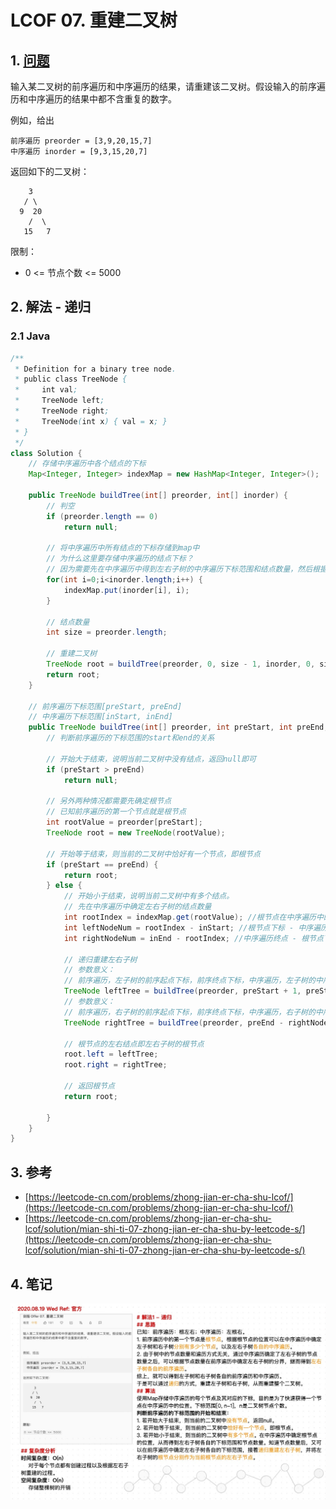 # LCOF 07. 重建二叉树

## 1. [问题](https://leetcode-cn.com/problems/zhong-jian-er-cha-shu-lcof/)

输入某二叉树的前序遍历和中序遍历的结果，请重建该二叉树。假设输入的前序遍历和中序遍历的结果中都不含重复的数字。

例如，给出

```
前序遍历 preorder = [3,9,20,15,7]
中序遍历 inorder = [9,3,15,20,7]
```

返回如下的二叉树：

```
    3
   / \
  9  20
    /  \
   15   7
```

限制：

* 0 <= 节点个数 <= 5000

## 2. 解法 - 递归

### 2.1 Java

```java
/**
 * Definition for a binary tree node.
 * public class TreeNode {
 *     int val;
 *     TreeNode left;
 *     TreeNode right;
 *     TreeNode(int x) { val = x; }
 * }
 */
class Solution {
    // 存储中序遍历中各个结点的下标
    Map<Integer, Integer> indexMap = new HashMap<Integer, Integer>();

    public TreeNode buildTree(int[] preorder, int[] inorder) {
        // 判空
        if (preorder.length == 0)
            return null;

        // 将中序遍历中所有结点的下标存储到map中
        // 为什么这里要存储中序遍历的结点下标？
        // 因为需要先在中序遍历中得到左右子树的中序遍历下标范围和结点数量，然后根据左右子树的结点数量才能在前序遍历中确定左右子树的前序遍历下标范围。
        for(int i=0;i<inorder.length;i++) {
            indexMap.put(inorder[i], i);
        }

        // 结点数量
        int size = preorder.length;

        // 重建二叉树
        TreeNode root = buildTree(preorder, 0, size - 1, inorder, 0, size - 1);
        return root;
    }

    // 前序遍历下标范围[preStart, preEnd]
    // 中序遍历下标范围[inStart, inEnd]
    public TreeNode buildTree(int[] preorder, int preStart, int preEnd, int[] inorder, int inStart, int inEnd) {
        // 判断前序遍历的下标范围的start和end的关系

        // 开始大于结束，说明当前二叉树中没有结点，返回null即可
        if (preStart > preEnd)
            return null;

        // 另外两种情况都需要先确定根节点
        // 已知前序遍历的第一个节点就是根节点
        int rootValue = preorder[preStart];
        TreeNode root = new TreeNode(rootValue);

        // 开始等于结束，则当前的二叉树中恰好有一个节点，即根节点
        if (preStart == preEnd) {
            return root;
        } else {
            // 开始小于结束，说明当前二叉树中有多个结点。
            // 先在中序遍历中确定左右子树的结点数量
            int rootIndex = indexMap.get(rootValue); //根节点在中序遍历中的下标
            int leftNodeNum = rootIndex - inStart; //根节点下标 - 中序遍历起点 = 左子树结点数量
            int rightNodeNum = inEnd - rootIndex; //中序遍历终点 - 根节点下标 = 右子树结点数量

            // 递归重建左右子树
            // 参数意义：
            // 前序遍历，左子树的前序起点下标，前序终点下标，中序遍历，左子树的中序起点下标，中序终点下标
            TreeNode leftTree = buildTree(preorder, preStart + 1, preStart + leftNodeNum, inorder, inStart, inStart + leftNodeNum - 1); // 最后一个参数也可以是rootIndex - 1
            // 参数意义：
            // 前序遍历，右子树的前序起点下标，前序终点下标，中序遍历，右子树的中序起点下标，中序终点下标
            TreeNode rightTree = buildTree(preorder, preEnd - rightNodeNum + 1, preEnd, inorder, rootIndex + 1, inEnd);

            // 根节点的左右结点即左右子树的根节点
            root.left = leftTree;
            root.right = rightTree;

            // 返回根节点
            return root;

        }
    }
}
```

## 3. 参考

* [https://leetcode-cn.com/problems/zhong-jian-er-cha-shu-lcof/](https://leetcode-cn.com/problems/zhong-jian-er-cha-shu-lcof/)
* [https://leetcode-cn.com/problems/zhong-jian-er-cha-shu-lcof/solution/mian-shi-ti-07-zhong-jian-er-cha-shu-by-leetcode-s/](https://leetcode-cn.com/problems/zhong-jian-er-cha-shu-lcof/solution/mian-shi-ti-07-zhong-jian-er-cha-shu-by-leetcode-s/)

## 4. 笔记

![](<../../../.gitbook/assets/image (28) (1).png>)
